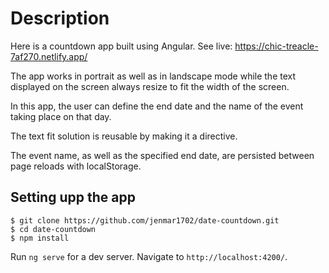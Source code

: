 # Description

Here is a countdown app built using Angular. See live: https://chic-treacle-7af270.netlify.app/

The app works in portrait as well as in landscape mode while the text displayed on the screen always
resize to fit the width of the screen.

In this app, the user can define the end date and the name of the event taking place on that day.

The text fit solution is reusable by making it a directive.

The event name, as well as the specified end date, are persisted between page reloads with
localStorage.

## Setting upp the app

```shell
$ git clone https://github.com/jenmar1702/date-countdown.git
$ cd date-countdown
$ npm install
```

Run `ng serve` for a dev server. Navigate to `http://localhost:4200/`.
